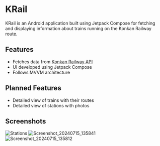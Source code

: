 # KRail

KRail is an Android application built using Jetpack Compose for fetching and displaying information about trains running on the Konkan Railway route.

## Features

- Fetches data from [Konkan Railway API](https://konkan-railway-api.vercel.app)
- UI developed using Jetpack Compose
- Follows MVVM architecture

## Planned Features

- Detailed view of trains with their routes
- Detailed view of stations with photos

## Screenshots

![Stations](https://github.com/user-attachments/assets/06fffb7a-67e6-432b-aa04-9d57c3e3ae2d) ![Screenshot_20240715_135841](https://github.com/user-attachments/assets/08ba5989-a4c8-4bee-bddc-dc64567ec3d3) ![Screenshot_20240715_135812](https://github.com/user-attachments/assets/170c9b52-6500-4937-9cef-1e37492c6687)
